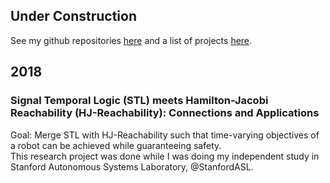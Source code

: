 ## Under Construction
See my github repositories [here](https://github.com/qizhantam) and a list of projects [here](https://tamqizhan.wixsite.com/portfolio/).

## 2018
### Signal Temporal Logic (STL) meets Hamilton-Jacobi Reachability (HJ-Reachability): Connections and Applications
Goal: Merge STL with HJ-Reachability such that time-varying objectives of a robot can be achieved while guaranteeing safety.  
This research project was done while I was doing my independent study in Stanford Autonomous Systems Laboratory, @StanfordASL. 
